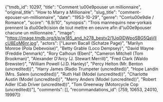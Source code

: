 {"tmdb_id": 10297, "title": "Comment \u00e9pouser un millionnaire", "original_title": "How to Marry a Millionaire", "slug_title": "comment-epouser-un-millionnaire", "date": "1953-10-29", "genre": "Com\u00e9die / Romance", "score": "6.9/10", "synopsis": "Trois mannequins new-yorkais prennent la d\u00e9cision de tout mettre en oeuvre afin d'\u00e9pouser chacune un millionnaire.", "image": "https://image.tmdb.org/t/p/w185_and_h278_bestv2/1Uq0lDWpoSBG5QaVlIcU8EoM6nr.jpg", "actors": ["Lauren Bacall (Schatze Page)", "Marilyn Monroe (Pola Debevoise)", "Betty Grable (Loco Dempsey)", "David Wayne (Freddie Denmark)", "Rory Calhoun (Eben)", "Cameron Mitchell (Tom Brookman)", "Alexander D'Arcy (J. Stewart Merrill)", "Fred Clark (Waldo Brewster)", "William Powell (J.D. Hanley)", "Percy Helton (Mr. Benton (uncredited))", "Harry James (Radio Trumpeter (uncredited))", "Hope Landin (Mrs. Salem (uncredited))", "Ruth Hall (Model (uncredited))", "Charlotte Austin (Model (uncredited))", "Merry Anders (Model (uncredited))", "Robert Adler (Cab Driver (uncredited))", "Tom Greenway (Motorcycle Cop (uncredited))"], "comments": [], "recommandations_id": [759, 10653, 24010, 19997]}